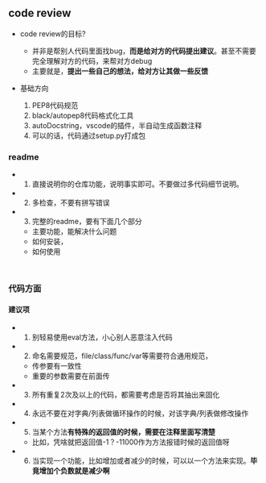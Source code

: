 ## code review

<!-- #region -->
- code review的目标?
    - 并非是帮别人代码里面找bug，**而是给对方的代码提出建议**。甚至不需要完全理解对方的代码，来帮对方debug
    - 主要就是，**提出一些自己的想法，给对方让其做一些反馈**



- 基础方向
    1. PEP8代码规范
    2. black/autopep8代码格式化工具
    3. autoDocstring，vscode的插件，半自动生成函数注释
    4. 可以的话，代码通过setup.py打成包
<!-- #endregion -->

### readme

- 1. 直接说明你的仓库功能，说明事实即可。不要做过多代码细节说明。
- 2. 多检查，不要有拼写错误
- 3. 完整的readme，要有下面几个部分
    - 主要功能，能解决什么问题
    - 如何安装，
    - 如何使用

```python

```

```python

```

### 代码方面

<!-- #region -->
#### 建议项


- 1. 别轻易使用eval方法，小心别人恶意注入代码
- 2. 命名需要规范，file/class/func/var等需要符合通用规范，
    - 传参要有一致性
    - 重要的参数需要在前面传
- 3. 所有重复2次及以上的代码，都需要考虑是否将其抽出来固化
- 4. 永远不要在对字典/列表做循环操作的时候，对该字典/列表做修改操作
- 5. 当某个方法**有特殊的返回值的时候，需要在注释里面写清楚**
    - 比如，凭啥就把返回值-1？-11000作为方法报错时候的返回值呀
- 6. 当实现一个功能，比如增加或者减少的时候，可以以一个方法来实现。**毕竟增加个负数就是减少啊**
<!-- #endregion -->
